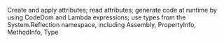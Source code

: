 Create and apply attributes; read attributes; generate code at runtime by using CodeDom and Lambda expressions; use types from the System.Reflection namespace, including Assembly, PropertyInfo, MethodInfo, Type
